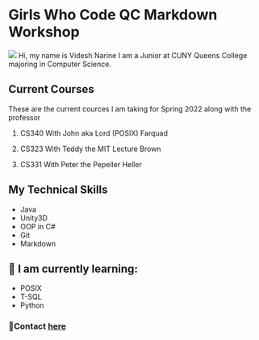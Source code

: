 # Girls Who Code QC Markdown Workshop
<img src = "https://ih1.redbubble.net/image.1156498190.4347/ur,pin_large_front,square,600x600.u3.jpg">
Hi, my name is Videsh Narine I am a Junior at CUNY Queens College majoring in Computer Science. 

## Current Courses

These are the current cources I am taking for Spring 2022 along with the professor

1. CS340 With John aka Lord (POSIX) Farquad

2. CS323 With Teddy the MIT Lecture Brown

3. CS331 With Peter the Pepeller Heller

## My Technical Skills
* Java
* Unity3D
* OOP in C#
* Git
* Markdown

## 💾 I am currently learning:
* POSIX
* T-SQL
* Python

### 📨Contact [here](link)
